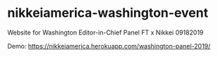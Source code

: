 # nikkeiamerica-washington-event
Website for Washington Editor-in-Chief Panel FT x Nikkei 09182019

Demo:
https://nikkeiamerica.herokuapp.com/washington-panel-2019/
